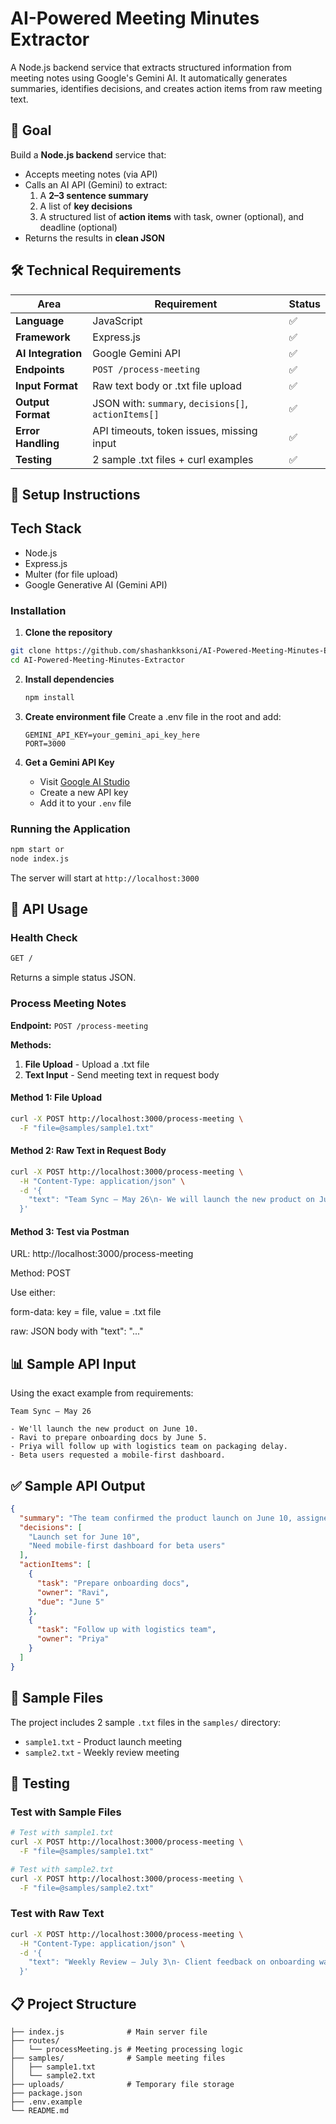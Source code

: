 # AI-Powered Meeting Minutes Extractor

A Node.js backend service that extracts structured information from meeting notes using Google's Gemini AI. It automatically generates summaries, identifies decisions, and creates action items from raw meeting text.

## 🎯 Goal

Build a **Node.js backend** service that:

- Accepts meeting notes (via API)
- Calls an AI API (Gemini) to extract:
  1. A **2–3 sentence summary**
  2. A list of **key decisions**
  3. A structured list of **action items** with task, owner (optional), and deadline (optional)
- Returns the results in **clean JSON**

## 🛠️ Technical Requirements

| Area               | Requirement                                          | Status |
| ------------------ | ---------------------------------------------------- | ------ |
| **Language**       | JavaScript                                           | ✅     |
| **Framework**      | Express.js                                           | ✅     |
| **AI Integration** | Google Gemini API                                    | ✅     |
| **Endpoints**      | `POST /process-meeting`                              | ✅     |
| **Input Format**   | Raw text body or .txt file upload                    | ✅     |
| **Output Format**  | JSON with: `summary`, `decisions[]`, `actionItems[]` | ✅     |
| **Error Handling** | API timeouts, token issues, missing input            | ✅     |
| **Testing**        | 2 sample .txt files + curl examples                  | ✅     |

## 🚀 Setup Instructions

## Tech Stack

- Node.js
- Express.js
- Multer (for file upload)
- Google Generative AI (Gemini API)

### Installation

1. **Clone the repository**

  ```bash
  git clone https://github.com/shashankksoni/AI-Powered-Meeting-Minutes-Extractor.git
  cd AI-Powered-Meeting-Minutes-Extractor
 ```

2. **Install dependencies**

   ```bash
   npm install
   ```

3. **Create environment file**
   Create a .env file in the root and add:

   ```
   GEMINI_API_KEY=your_gemini_api_key_here
   PORT=3000
   ```

5. **Get a Gemini API Key**
   - Visit [Google AI Studio](https://makersuite.google.com/app/apikey)
   - Create a new API key
   - Add it to your `.env` file

### Running the Application

```bash
npm start or
node index.js
```

The server will start at `http://localhost:3000`

## 📡 API Usage

### Health Check

```bash
GET /
```
Returns a simple status JSON.

### Process Meeting Notes

**Endpoint:** `POST /process-meeting`

**Methods:**

1. **File Upload** - Upload a .txt file
2. **Text Input** - Send meeting text in request body

#### Method 1: File Upload

```bash
curl -X POST http://localhost:3000/process-meeting \
  -F "file=@samples/sample1.txt"
```

#### Method 2: Raw Text in Request Body

```bash
curl -X POST http://localhost:3000/process-meeting \
  -H "Content-Type: application/json" \
  -d '{
    "text": "Team Sync – May 26\n- We will launch the new product on June 10.\n- Ravi to prepare onboarding docs by June 5.\n- Priya will follow up with logistics team on packaging delay.\n- Beta users requested a mobile-first dashboard."
  }'
```

#### Method 3: Test via Postman

  URL: http://localhost:3000/process-meeting

  Method: POST

  Use either:

  form-data: key = file, value = .txt file

  raw: JSON body with "text": "..."


## 📊 Sample API Input

Using the exact example from requirements:

```
Team Sync – May 26

- We'll launch the new product on June 10.
- Ravi to prepare onboarding docs by June 5.
- Priya will follow up with logistics team on packaging delay.
- Beta users requested a mobile-first dashboard.
```

## ✅ Sample API Output

```json
{
  "summary": "The team confirmed the product launch on June 10, assigned onboarding preparation and logistics follow-up, and discussed user feedback on mobile design.",
  "decisions": [
    "Launch set for June 10",
    "Need mobile-first dashboard for beta users"
  ],
  "actionItems": [
    {
      "task": "Prepare onboarding docs",
      "owner": "Ravi",
      "due": "June 5"
    },
    {
      "task": "Follow up with logistics team",
      "owner": "Priya"
    }
  ]
}
```

## 📁 Sample Files

The project includes 2 sample `.txt` files in the `samples/` directory:

- `sample1.txt` - Product launch meeting
- `sample2.txt` - Weekly review meeting

## 🧪 Testing

### Test with Sample Files

```bash
# Test with sample1.txt
curl -X POST http://localhost:3000/process-meeting \
  -F "file=@samples/sample1.txt"

# Test with sample2.txt
curl -X POST http://localhost:3000/process-meeting \
  -F "file=@samples/sample2.txt"
```

### Test with Raw Text

```bash
curl -X POST http://localhost:3000/process-meeting \
  -H "Content-Type: application/json" \
  -d '{
    "text": "Weekly Review – July 3\n- Client feedback on onboarding was positive.\n- Priya to revise onboarding slides by July 8.\n- Migration to new database planned for July 20."
  }'
```


## 📋 Project Structure

```
├── index.js              # Main server file
├── routes/
│   └── processMeeting.js # Meeting processing logic
├── samples/              # Sample meeting files
│   ├── sample1.txt
│   └── sample2.txt
├── uploads/              # Temporary file storage
├── package.json
├── .env.example
└── README.md
```


